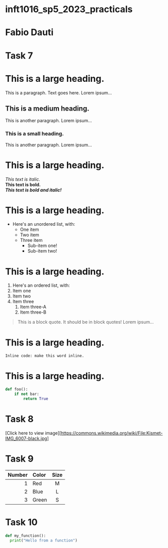 # inft1016_sp5_2023_practicals

# Fabio Dauti

# Task 7

# This is a large heading.
This is a paragraph. Text goes here. Lorem ipsum...

## This is a medium heading.
This is another paragraph. Lorem ipsum...

### This is a small heading.
This is another paragraph. Lorem ipsum...

# This is a large heading.
*This text is italic.*  
**This text is bold.**  
***This text is bold and italic!***  
# This is a large heading.  
* Here's an unordered list, with:
  * One item
  * Two item
  * Three item
    * Sub-item one!
    * Sub-item two!

# This is a large heading.  
1. Here's an ordered list, with:
2. Item one
3. Item two
4. Item three
   1. Item three-A
   2. Item three-B

> This is a block quote. It should be in block quotes! Lorem ipsum...

# This is a large heading.  
`Inline code: make this word inline.`  
# This is a large heading.

```python
def foo():
    if not bar:
        return True 
```

# Task 8

[Click here to view image][https://commons.wikimedia.org/wiki/File:Kismet-IMG_6007-black.jpg]



# Task 9

| Number | Color | Size |
| ------:|:----- |:----:|
| 1      | Red   | M    |
| 2      | Blue  | L    |
| 3      | Green | S    |

# Task 10

```python
def my_function():
  print("Hello from a function")
```


[def]: https://commons.wikimedia.org/wiki/File:Kismet-IMG_6007-black.jpg